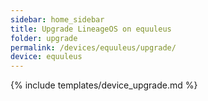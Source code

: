 ```yaml
---
sidebar: home_sidebar
title: Upgrade LineageOS on equuleus
folder: upgrade
permalink: /devices/equuleus/upgrade/
device: equuleus
---
```

{% include templates/device_upgrade.md %}
